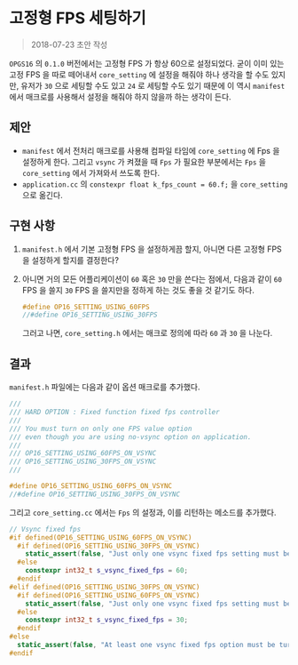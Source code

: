 # 고정형 FPS 세팅하기

> 2018-07-23 초안 작성

`OPGS16` 의 `0.1.0` 버전에서는 고정형 FPS 가 항상 60으로 설정되었다. 굳이 이미 있는 고정 FPS 을 따로 떼어내서 `core_setting` 에 설정을 해줘야 하나 생각을 할 수도 있지만, 유저가 `30` 으로 세팅할 수도 있고 `24` 로 세팅할 수도 있기 때문에 이 역시 `manifest` 에서 매크로를 사용해서 설정을 해줘야 하지 않을까 하는 생각이 든다.

## 제안

* `manifest` 에서 전처리 매크로를 사용해 컴파일 타임에 `core_setting` 에 Fps 을 설정하게 한다. 그리고 `vsync` 가 켜졌을 때 `Fps` 가 필요한 부분에서는 `Fps` 을 `core_setting` 에서 가져와서 쓰도록 한다.
* `application.cc` 의 `constexpr float k_fps_count = 60.f;` 을 `core_setting` 으로 옮긴다.

## 구현 사항

1. `manifest.h` 에서 기본 고정형 FPS 을 설정하게끔 할지, 아니면 다른 고정형 FPS 을 설정하게 할지를 결정한다?

2. 아니면 거의 모든 어플리케이션이 `60` 혹은 `30` 만을 쓴다는 점에서, 다음과 같이 `60` FPS 을 쓸지 `30` FPS 을 쓸지만을 정하게 하는 것도 좋을 것 같기도 하다.

   ``` c++
   #define OP16_SETTING_USING_60FPS
   //#define OP16_SETTING_USING_30FPS
   ```

   그러고 나면, `core_setting.h` 에서는 매크로 정의에 따라 `60` 과 `30` 을 나눈다.

## 결과

`manifest.h` 파일에는 다음과 같이 옵션 매크로를 추가했다.

``` c++
///
/// HARD OPTION : Fixed function fixed fps controller
///
/// You must turn on only one FPS value option
/// even though you are using no-vsync option on application.
///
/// OP16_SETTING_USING_60FPS_ON_VSYNC
/// OP16_SETTING_USING_30FPS_ON_VSYNC
///

#define OP16_SETTING_USING_60FPS_ON_VSYNC
//#define OP16_SETTING_USING_30FPS_ON_VSYNC
```

그리고 `core_setting.cc` 에서는 `Fps` 의 설정과, 이를 리턴하는 메소드를 추가했다.

``` c++
// Vsync fixed fps
#if defined(OP16_SETTING_USING_60FPS_ON_VSYNC)
  #if defined(OP16_SETTING_USING_30FPS_ON_VSYNC)
    static_assert(false, "Just only one vsync fixed fps setting must be turned on.");
  #else
    constexpr int32_t s_vsync_fixed_fps = 60;
  #endif
#elif defined(OP16_SETTING_USING_30FPS_ON_VSYNC)
  #if defined(OP16_SETTING_USING_60FPS_ON_VSYNC)
    static_assert(false, "Just only one vsync fixed fps setting must be turned on.");
  #else
    constexpr int32_t s_vsync_fixed_fps = 30;
  #endif
#else
  static_assert(false, "At least one vsync fixed fps option must be turned on.");
#endif
```

